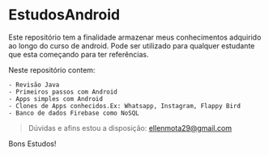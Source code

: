 # EstudosAndroid
Este repositório tem a finalidade armazenar meus conhecimentos adquirido ao longo do curso de android. Pode ser utilizado para qualquer estudante que esta começando para ter referências.

Neste repositório contem:

	- Revisão Java
	- Primeiros passos com Android
	- Apps simples com Android
	- Clones de Apps conhecidos.Ex: Whatsapp, Instagram, Flappy Bird
	- Banco de dados Firebase como NoSQL

> Dúvidas e afins estou a disposição: ellenmota29@gmail.com

Bons Estudos! 
